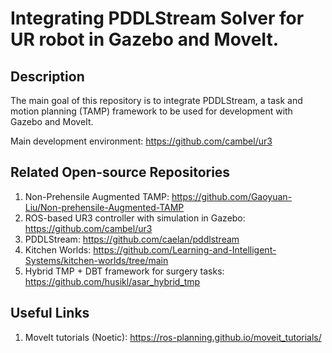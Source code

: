 # Integrating PDDLStream Solver for UR robot in Gazebo and MoveIt.

## Description

The main goal of this repository is to integrate PDDLStream, a task and motion planning (TAMP) framework to be used for development with Gazebo and MoveIt.

Main development environment:
https://github.com/cambel/ur3


## Related Open-source Repositories

1. Non-Prehensile Augmented TAMP:
https://github.com/Gaoyuan-Liu/Non-prehensile-Augmented-TAMP
2. ROS-based UR3 controller with simulation in Gazebo:
https://github.com/cambel/ur3
3. PDDLStream: https://github.com/caelan/pddlstream
4. Kitchen Worlds: https://github.com/Learning-and-Intelligent-Systems/kitchen-worlds/tree/main
5. Hybrid TMP + DBT framework for surgery tasks: https://github.com/husikl/asar_hybrid_tmp


## Useful Links

1. MoveIt tutorials (Noetic): https://ros-planning.github.io/moveit_tutorials/